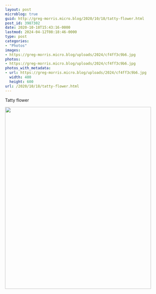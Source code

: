 ```yaml
---
layout: post
microblog: true
guid: http://greg-morris.micro.blog/2020/10/18/tatty-flower.html
post_id: 3987302
date: 2020-10-18T15:43:16-0000
lastmod: 2024-04-12T08:18:46-0000
type: post
categories:
- "Photos"
images:
- https://greg-morris.micro.blog/uploads/2024/cf4ff3c9b6.jpg
photos:
- https://greg-morris.micro.blog/uploads/2024/cf4ff3c9b6.jpg
photos_with_metadata:
- url: https://greg-morris.micro.blog/uploads/2024/cf4ff3c9b6.jpg
  width: 480
  height: 600
url: /2020/10/18/tatty-flower.html
---
```


<p>Tatty flower </p><p><img src="uploads/2024/cf4ff3c9b6.jpg" alt="" width="480" height="600" /></p>
